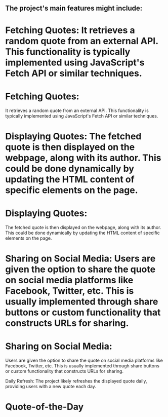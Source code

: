 ## The project's main features might include:

# Fetching Quotes: It retrieves a random quote from an external API. This functionality is typically implemented using JavaScript's Fetch API or similar techniques.
# Fetching Quotes: 
It retrieves a random quote from an external API. This functionality is typically implemented using JavaScript's Fetch API or similar techniques.

# Displaying Quotes: The fetched quote is then displayed on the webpage, along with its author. This could be done dynamically by updating the HTML content of specific elements on the page.
# Displaying Quotes: 
The fetched quote is then displayed on the webpage, along with its author. This could be done dynamically by updating the HTML content of specific elements on the page.

# Sharing on Social Media: Users are given the option to share the quote on social media platforms like Facebook, Twitter, etc. This is usually implemented through share buttons or custom functionality that constructs URLs for sharing.
# Sharing on Social Media:
Users are given the option to share the quote on social media platforms like Facebook, Twitter, etc. This is usually implemented through share buttons or custom functionality that constructs URLs for sharing.

Daily Refresh: The project likely refreshes the displayed quote daily, providing users with a new quote each day.
# Quote-of-the-Day
